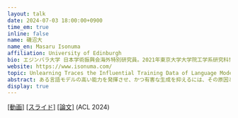 ```yaml
---
layout: talk
date: 2024-07-03 18:00:00+0900
time_em: true
inline: false
name: 磯沼大
name_en: Masaru Isonuma
affiliation: University of Edinburgh
bio: エジンバラ大学 日本学術振興会海外特別研究員。2021年東京大学大学院工学系研究科博士課程修了。東京大学大学院工学系研究科特任研究員及び特任助教を経て、2023年より現職。
website: https://www.isonuma.com/
topic: Unlearning Traces the Influential Training Data of Language Models
abstract: ある言語モデルの高い能力を発揮させ、かつ有害な生成を抑えるには、その原因となる学習データの特定が不可欠です。理想的には、あるデータを除いて学習したモデルと全データを学習したモデルを比較することでその学習データの影響を測ることができますが（leave-dataset-out）、計算コストが膨大になり現実的ではありません。本トークでは、学習データを除く代わりに、学習済モデルからデータを逆学習してその影響を測るUnTracという手法について説明します。UnTracは極めて単純で、勾配上昇法で学習データを忘却させ、逆学習後のモデルの性能が悪化するほどその学習データの影響が大きいと推定します。更により効率的な方法として、学習済モデルから評価データを逆学習し学習データで評価するUnTrac-Invという手法を導入し、UnTracを近似できることを示します。本トークではこれらの手法の着想に至った経緯や、逆学習とleave-dataset-outの関係、既存の学習データ影響推定手法との関係についてお話ししたいと思います。
display: true
---
```


[[動画]](https://youtu.be/LDUQi84yC84) [[スライド]](https://speakerdeck.com/misonuma/nlpkorokiumu-ni-xue-xi-niyoruyan-yu-moderunojie-xi) [[論文]](https://arxiv.org/abs/2401.15241) (ACL 2024)